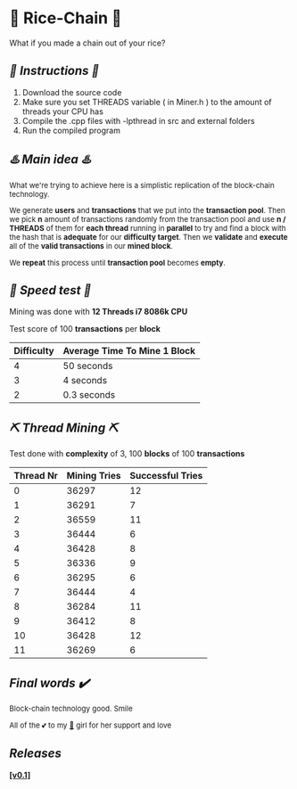 # 🍡 Rice-Chain 🍡
What if you made a chain out of your rice?

## <i>📰 Instructions 📰</i>

1. Download the source code
2. Make sure you set THREADS variable ( in Miner.h ) to the amount of threads your CPU has
3. Compile the .cpp files with -lpthread in src and external folders
4. Run the compiled program

## <i>♨️ Main idea ♨️</i>
<font size="2">

What we're trying to achieve here is a simplistic replication of the block-chain technology.

We generate **users** and **transactions** that we put into the **transaction pool**. Then we pick **n** amount of transactions randomly from the transaction pool and use **n / THREADS** of them for **each thread** running in **parallel** to try and find a block with the hash that is **adequate** for our **difficulty target**. Then we **validate** and **execute** all of the **valid transactions** in our **mined block**. 

We **repeat** this process until **transaction pool** becomes **empty**.
</font>


## <i>🏁 Speed test 🏁</i>

Mining was done with **12 Threads i7 8086k CPU**

Test score of 100 **transactions** per **block**

| Difficulty | Average Time To Mine 1 Block |
| ---------- | ---------------------------- |
| 4          | 50 seconds                   |
| 3          | 4 seconds                    |
| 2          | 0.3 seconds                  |

## <i> ⛏️ Thread Mining ⛏️ </i>

Test done with **complexity** of 3, 100 **blocks** of 100 **transactions**

| Thread Nr | Mining Tries | Successful Tries |
| --------- | ------------ | ---------------- |
| 0         | 36297        | 12               |
| 1         | 36291        | 7                |
| 2         | 36559        | 11               |
| 3         | 36444        | 6                |
| 4         | 36428        | 8                |
| 5         | 36336        | 9                |
| 6         | 36295        | 6                |
| 7         | 36444        | 4                |
| 8         | 36284        | 11               |
| 9         | 36412        | 8                |
| 10        | 36428        | 12               |
| 11        | 36269        | 6                |

## <i>Final words ✔️</i>
<font size="2">
Block-chain technology good. Smile

All of the 💕 to my [🍣](https://github.com/Definitelynotaspruce) girl  for her support and love
</font>

 ## <i>Releases</i>
 
[**[v0.1]**](https://github.com/NeonRice/Rice-Chain/releases/tag/0.1) 